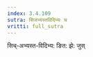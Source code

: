 ```yaml
---
index: 3.4.109
sutra: सिजभ्यस्तविदिभ्यः च
vritti: full_sutra
---
```


सिच्-अभ्यस्त-विदिभ्य: ङित: झे: जुस्